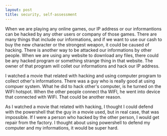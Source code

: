 ```yaml
---
layout: post
title: security, self-assessment
---
```


When we are playing any online games, our IP address or our informantions can be hacked by any other users or company of those games. There are many things that include our informations, and if we want to use our cash to buy the new character or the strongest weapon, it could be caused of hacking. There is another way to be attacked our informations by other people. When we are using any website to download any files, there could be any hacked program or something strange thing in that website. The owner of that program will collet our informations and hack our IP address.

I watched a movie that related with hacking and using computer program to collect other's informations. There was a guy who is really good at using compuer system. What he did to hack other's computer, is he turned on the WIFI hotspot. When the other people connect tha WIFI, he went into device that connected with WIFi. That could be another reason.

As I watched a movie that related with hacking, I thought I could defend with the powershell that the guy in a movie used, but in real case, that was impossible. If I were a person who hacked by the other person, I would get repair from the factory. I thought about using powershell to defend my computer and my informations, it would be super hard.
